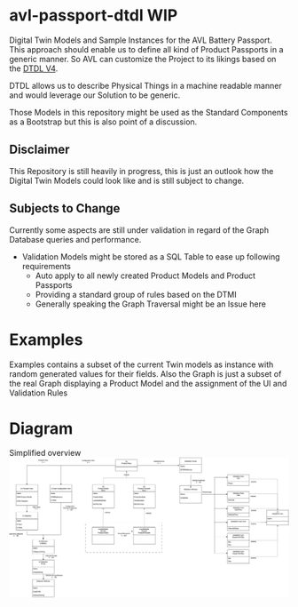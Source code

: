 # avl-passport-dtdl WIP
Digital Twin Models and Sample Instances for the AVL Battery Passport. This approach should enable us to define all kind of Product Passports in a generic manner. So AVL can customize the Project to its likings based on the [DTDL V4](https://github.com/Azure/opendigitaltwins-dtdl/blob/master/DTDL/v4/DTDL.v4.md).

DTDL allows us to describe Physical Things in a machine readable manner and would leverage our Solution to be generic. 

Those Models in this repository might be used as the Standard Components as a Bootstrap but this is also point of a discussion. 

## Disclaimer
This Repository is still heavily in progress, this is just an outlook how the Digital Twin Models could look like and is still subject to change. 

## Subjects to Change
Currently some aspects are still under validation in regard of the Graph Database queries and performance.

- Validation Models might be stored as a SQL Table to ease up following requirements
    - Auto apply to all newly created Product Models and Product Passports
    - Providing a standard group of rules based on the DTMI
    - Generally speaking the Graph Traversal might be an Issue here

# Examples
Examples contains a subset of the current Twin models as instance with random generated values for their fields. 
Also the Graph is just a subset of the real Graph displaying a Product Model and the assignment of the UI and Validation Rules
  


# Diagram 
Simplified overview
![DTDL Overview Diagram](./Diagram.png)